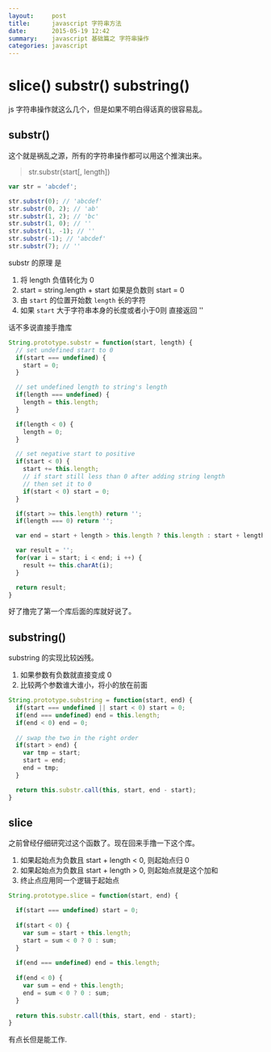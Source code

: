 ```yaml
---
layout:     post
title:      javascript 字符串方法
date:       2015-05-19 12:42
summary:    javascript 基础篇之 字符串操作
categories: javascript
---
```


# slice() substr() substring()

js 字符串操作就这么几个，但是如果不明白得话真的很容易乱。

## substr()

这个就是祸乱之源，所有的字符串操作都可以用这个推演出来。

> str.substr(start[, length])

``` javascript
var str = 'abcdef';

str.substr(0); // 'abcdef'
str.substr(0, 2); // 'ab'
str.substr(1, 2); // 'bc'
str.substr(1, 0); // ''
str.substr(1, -1); // ''
str.substr(-1); // 'abcdef'
str.substr(7); // ''
```

substr 的原理 是

1. 将 length 负值转化为 0
2. start = string.length + start 如果是负数则 start = 0
3. 由 `start` 的位置开始数 `length` 长的字符
4. 如果 `start` 大于字符串本身的长度或者小于0则 直接返回 ''

话不多说直接手撸库

``` javascript
String.prototype.substr = function(start, length) {
  // set undefined start to 0
  if(start === undefined) {
    start = 0;
  }

  // set undefined length to string's length
  if(length === undefined) {
    length = this.length;
  }  

  if(length < 0) {
    length = 0;
  }

  // set negative start to positive
  if(start < 0) {
    start += this.length;
    // if start still less than 0 after adding string length
    // then set it to 0
    if(start < 0) start = 0;
  }

  if(start >= this.length) return '';
  if(length === 0) return '';

  var end = start + length > this.length ? this.length : start + length;

  var result = '';
  for(var i = start; i < end; i ++) {
    result += this.charAt(i);
  }

  return result;
}
```

好了撸完了第一个库后面的库就好说了。

## substring()

substring 的实现比较凶残。

1. 如果参数有负数就直接变成 0
2. 比较两个参数谁大谁小，将小的放在前面

``` javascript
String.prototype.substring = function(start, end) {
  if(start === undefined || start < 0) start = 0;
  if(end === undefined) end = this.length;
  if(end < 0) end = 0;
  
  // swap the two in the right order
  if(start > end) {
    var tmp = start;
    start = end;
    end = tmp;
  }

  return this.substr.call(this, start, end - start);
}
```

## slice

之前曾经仔细研究过这个函数了。现在回来手撸一下这个库。

1. 如果起始点为负数且 start + length < 0, 则起始点归 0
2. 如果起始点为负数且 start + length > 0, 则起始点就是这个加和
3. 终止点应用同一个逻辑于起始点

``` javascript
String.prototype.slice = function(start, end) {

  if(start === undefined) start = 0;
  
  if(start < 0) {
    var sum = start + this.length;
    start = sum < 0 ? 0 : sum;
  }
  
  if(end === undefined) end = this.length;
  
  if(end < 0) {
    var sum = end + this.length;
    end = sum < 0 ? 0 : sum;
  }  
  
  return this.substr.call(this, start, end - start);
}
```

有点长但是能工作.